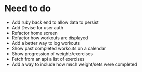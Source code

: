 # Need to do

- Add ruby back end to allow data to persist
- Add Devise for user auth
- Refactor home screen
- Refactor how workouts are displayed
- Add a better way to log workouts 
- Show past completed workouts on a calendar
- Show progression of weights/exercises
- Fetch from an api a list of exercises
- Add a way to include how much weight/sets were completed